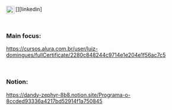 [<img align="left" alt="codeSTACKr | LinkedIn" width="22px" src="https://cdn.jsdelivr.net/npm/simple-icons@v3/icons/linkedin.svg" />][linkedin]

<br />

### Main focus:

https://cursos.alura.com.br/user/luiz-domingues/fullCertificate/2280c848244c9714e1e204e1f56ac7c5

<br/>

### Notion:
https://dandy-zephyr-8b8.notion.site/Programa-o-8ccded93336a4217bd52914f1a750845 

